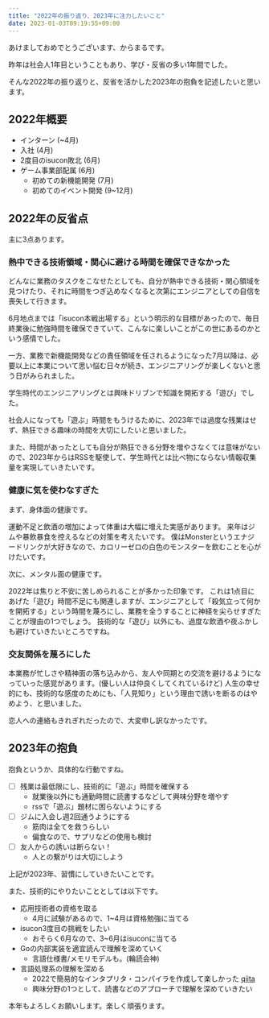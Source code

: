 ```yaml
---
title: "2022年の振り返り、2023年に注力したいこと"
date: 2023-01-03T09:19:55+09:00
---
```


あけましておめでとうございます、からまるです。

昨年は社会人1年目ということもあり、学び・反省の多い1年間でした。

そんな2022年の振り返りと、反省を活かした2023年の抱負を記述したいと思います。


## 2022年概要

- インターン (~4月)
- 入社 (4月)
- 2度目のisucon敗北 (6月)
- ゲーム事業部配属 (6月)
  - 初めての新機能開発 (7月)
  - 初めてのイベント開発 (9~12月)

## 2022年の反省点

主に3点あります。


### 熱中できる技術領域・関心に避ける時間を確保できなかった

どんなに業務のタスクをこなせたとしても、自分が熱中できる技術・関心領域を見つけたり、それに時間をつぎ込めなくなると次第にエンジニアとしての自信を喪失して行きます。

6月地点までは「isucon本戦出場する」という明示的な目標があったので、毎日終業後に勉強時間を確保できていて、こんなに楽しいことがこの世にあるのかという感情でした。

一方、業務で新機能開発などの責任領域を任されるようになった7月以降は、必要以上に本業について思い悩む日々が続き、エンジニアリングが楽しくないと思う日がみられました。

学生時代のエンジニアリングとは興味ドリブンで知識を開拓する「遊び」でした。

社会人になっても「遊ぶ」時間をもうけるために、2023年では過度な残業はせず、熱狂できる趣味の時間を大切にしたいと思いました。

また、時間があったとしても自分が熱狂できる分野を増やさなくては意味がないので、2023年からはRSSを駆使して、学生時代とは比べ物にならない情報収集量を実現していきたいです。

### 健康に気を使わなすぎた

まず、身体面の健康です。

運動不足と飲酒の増加によって体重は大幅に増えた実感があります。
来年はジムや暴飲暴食を控えるなどの対策を考えたいです。
僕はMonsterというエナジードリンクが大好きなので、カロリーゼロの白色のモンスターを飲むことを心がけたいです。

次に、メンタル面の健康です。

2022年は焦りと不安に苦しめられることが多かった印象です。 これは1点目にあげた「遊び」時間不足にも関連しますが、エンジニアとして「殺気立って何かを開拓する」という時間を蔑ろにし、業務を全うすることに神経を尖らせすぎたことが理由の1つでしょう。
技術的な「遊び」以外にも、過度な飲酒や夜ふかしも避けていきたいところですね。


### 交友関係を蔑ろにした

本業務が忙しさや精神面の落ち込みから、友人や同期との交流を避けるようになっていった感覚があります。(優しい人は仲良くしてくれているけど)
人生の幸せ的にも、技術的な感度のためにも、「人見知り」という理由で誘いを断るのはやめよう、と思いました。

恋人への連絡もきれぎれだったので、大変申し訳なかったです。





## 2023年の抱負

抱負というか、具体的な行動ですね。


- [ ] 残業は最低限にし、技術的に「遊ぶ」時間を確保する
  - 就業後以外にも通勤時間に読書するなどして興味分野を増やす
  - rssで「遊ぶ」題材に困らないようにする
- [ ] ジムに入会し週2回通うようにする
  - 筋肉は全てを救うらしい
  - 偏食なので、サプリなどの使用も検討
- [ ] 友人からの誘いは断らない！
  - 人との繋がりは大切にしよう


上記が2023年、習慣にしていきたいことです。

また、技術的にやりたいこととしては以下です。

- 応用技術者の資格を取る
  - 4月に試験があるので、1~4月は資格勉強に当てる
- isucon3度目の挑戦をしたい
  - おそらく6月なので、3~6月はisuconに当てる
- Goの内部実装を適宜読んで理解を深めていく
  - 言語仕様書/メモリモデルも。(輪読会神)
- 言語処理系の理解を深める
  - 2022で簡易的なインタプリタ・コンパイラを作成して楽しかった [qiita](Goで作るインタプリタ/コンパイラ入門!
    )
  - 興味分野の1つとして、読書などのアプローチで理解を深めていきたい


本年もよろしくお願いします。楽しく頑張ります。
